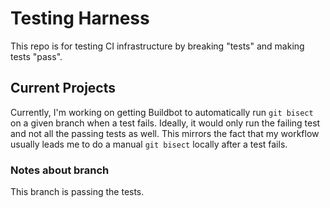 Testing Harness
===============

This repo is for testing CI infrastructure by breaking "tests" and making tests "pass".

Current Projects
----------------

Currently, I'm working on getting Buildbot to automatically run `git bisect` on a given branch when a test fails.
Ideally, it would only run the failing test and not all the passing tests as well.
This mirrors the fact that my workflow usually leads me to do a manual `git bisect` locally after a test fails.

### Notes about branch

This branch is passing the tests.
